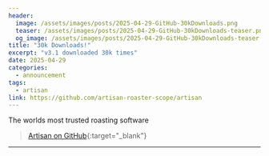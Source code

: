 ```yaml
---
header:
  image: /assets/images/posts/2025-04-29-GitHub-30kDownloads.png
  teaser: /assets/images/posts/2025-04-29-GitHub-30kDownloads-teaser.png
  og_image: /assets/images/posts/2025-04-29-GitHub-30kDownloads-teaser.png
title: "30k Downloads!"
excerpt: "v3.1 downloaded 30k times"
date: 2025-04-29
categories:
  - announcement
tags: 
  - artisan
link: https://github.com/artisan-roaster-scope/artisan
---
```


The worlds most trusted roasting software

> [Artisan on GitHub](https://github.com/artisan-roaster-scope/artisan){:target="_blank"}
---